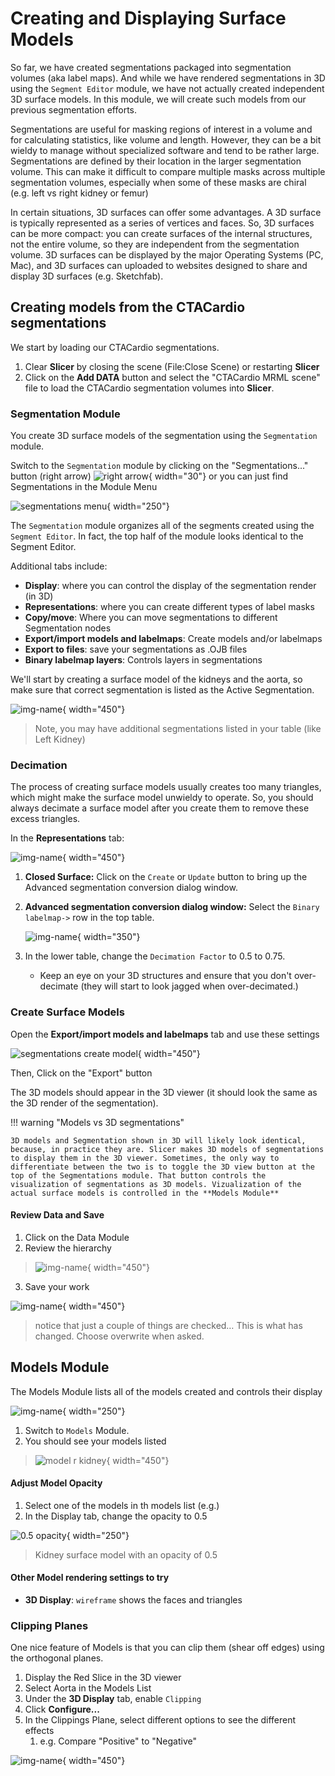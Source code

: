 # Creating and Displaying Surface Models

So far, we have created segmentations packaged into segmentation volumes (aka label maps). And while we have rendered segmentations in 3D using the `Segment Editor` module, we have not actually created  independent 3D surface models. In this module, we will create such models from our previous segmentation efforts.

Segmentations are useful for masking regions of interest in a volume and for calculating statistics, like volume and length. However, they can be a bit wieldy to manage without specialized software and tend to be rather large. Segmentations are defined by their location in the larger segmentation volume. This can make it difficult to compare multiple masks across multiple segmentation volumes, especially when some of these masks are chiral (e.g. left vs right kidney or femur)

In certain situations, 3D surfaces can offer some advantages. A 3D surface is typically represented as a series of vertices and faces. So, 3D surfaces can be more compact: you can create surfaces of the internal structures, not the entire volume, so they are independent from the segmentation volume. 3D surfaces can be displayed by the major Operating Systems (PC, Mac), and 3D surfaces can uploaded to websites designed to share and display 3D surfaces (e.g. Sketchfab).

## Creating models from the CTACardio segmentations

We start by loading our CTACardio segmentations.

1. Clear **Slicer** by closing the scene (File:Close Scene) or restarting **Slicer**
2. Click on the **Add DATA** button and select the "CTACardio MRML scene" file to load the CTACardio segmentation volumes into **Slicer**.

### Segmentation Module

You create 3D surface models of the segmentation using the `Segmentation` module.

Switch to the  `Segmentation` module by clicking on the "Segmentations..." button (right arrow) ![right arrow](images/seg-editor-right-arrow.png){ width="30"} or you can just find Segmentations in the Module Menu

![segmentations menu](images/mod-menu-segmentations.png){ width="250"}

The `Segmentation` module organizes all of the segments created using the `Segment Editor`. In fact, the top half of the module looks identical to the Segment Editor.

Additional tabs include:

- **Display**: where you can control the display of the segmentation render (in 3D)
- **Representations**: where you can create different types of label masks
- **Copy/move**: Where you can move segmentations to different Segmentation nodes
- **Export/import models and labelmaps**: Create models and/or labelmaps
- **Export to files**: save your segmentations as .OJB files
- **Binary labelmap layers**: Controls layers in segmentations

We'll start by creating a surface model of the kidneys and the aorta, so make sure that correct segmentation is listed as the Active Segmentation.

![img-name](images/CTACardio-segmentations-seg-list.png){ width="450"}
>Note, you may have additional segmentations listed in your table (like Left Kidney)

### Decimation

The process of creating surface models usually creates too many triangles, which might make the surface model unwieldy to operate. So, you should always decimate a surface model after you create them to remove these excess triangles.

In the **Representations** tab:

![img-name](images/segmentations-representations-tab-crop.png){ width="450"}

1. **Closed Surface:** Click on the `Create` or `Update` button to bring up the Advanced segmentation conversion dialog window.
2. **Advanced segmentation conversion dialog window:** Select the `Binary labelmap->` row in the top table.

    ![img-name](images/segmentations-adv-seg-conversion.png){ width="350"}

3. In the lower table, change the `Decimation Factor` to 0.5 to 0.75.
    - Keep an eye on your 3D structures and ensure that you don't over-decimate (they will start to look jagged when over-decimated.)

### Create Surface Models

Open the **Export/import models and labelmaps** tab and use these settings

![segmentations create model](images/CTACardio-segmentations-Export-Import.png){ width="450"}

Then, Click on the "Export" button

The 3D models should appear in the 3D viewer (it should look the same as the 3D render of the segmentation).

!!! warning "Models vs 3D segmentations"

    3D models and Segmentation shown in 3D will likely look identical, because, in practice they are. Slicer makes 3D models of segmentations to display them in the 3D viewer. Sometimes, the only way to differentiate between the two is to toggle the 3D view button at the top of the Segmentations module. That button controls the visualization of segmentations as 3D models. Vizualization of the actual surface models is controlled in the **Models Module**

#### Review Data and Save

1. Click on the Data Module
2. Review the hierarchy
>![img-name](images/CTACardio-data-r-kidney-model.png){ width="450"}
3. Save your work

![img-name](images/CTACardio-save-r-kidney-model.png){ width="450"}
   >notice that just a couple of things are checked… This is what has changed. Choose overwrite when asked.

## Models Module

The Models Module lists all of the models created and controls their display

![img-name](images/mod-menu-models.png){ width="250"}

1. Switch to `Models` Module.
2. You should see your models listed
>![model r kidney](images/CTACardio-models-list.png){ width="450"}

#### Adjust Model Opacity

1. Select one of the models in th models list (e.g.)
2. In the Display tab, change the opacity to 0.5

![0.5 opacity](images/CTACardio-3D-kidney-0.5-opacity.png){ width="250"}
> Kidney surface model with an opacity of 0.5

#### Other Model rendering settings to try

- **3D Display**: `wireframe` shows the faces and triangles

### Clipping Planes

One nice feature of Models is that you can clip them (shear off edges) using the orthogonal planes. 

1. Display the Red Slice in the 3D viewer
2. Select Aorta in the Models List
3. Under the **3D Display** tab, enable `Clipping`
4. Click **Configure...**
5. In the Clippings Plane, select different options to see the different effects
   1. e.g. Compare "Positive" to "Negative"

![img-name](images/CTACardio-models-clipping.png){ width="450"}